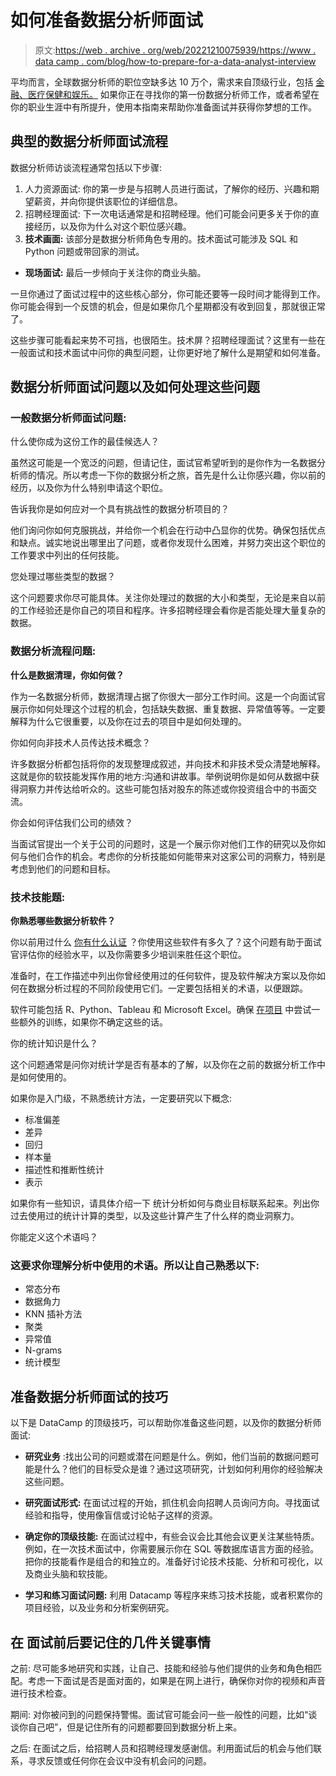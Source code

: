 # 如何准备数据分析师面试

> 原文:[https://web . archive . org/web/20221210075939/https://www . data camp . com/blog/how-to-prepare-for-a-data-analyst-interview](https://web.archive.org/web/20221210075939/https://www.datacamp.com/blog/how-to-prepare-for-a-data-analyst-interview)

平均而言，全球数据分析师的职位空缺多达 10 万个，需求来自顶级行业，包括 [金融、医疗保健和娱乐。](https://web.archive.org/web/20220909231050/https://careerfoundry.com/en/blog/data-analytics/top-industries-hiring-data-professionals/) 如果你正在寻找你的第一份数据分析师工作，或者希望在你的职业生涯中有所提升，使用本指南来帮助你准备面试并获得你梦想的工作。

## **典型的数据分析师面试流程**

数据分析师访谈流程通常包括以下步骤:

1.  人力资源面试: 你的第一步是与招聘人员进行面试，了解你的经历、兴趣和期望薪资，并向你提供该职位的详细信息。
2.  招聘经理面试: 下一次电话通常是和招聘经理。他们可能会问更多关于你的直接经历，以及你为什么对这个职位感兴趣。
3.  **技术画面:** 该部分是数据分析师角色专用的。技术面试可能涉及 SQL 和 Python 问题或带回家的测试。

*   **现场面试:** 最后一步倾向于关注你的商业头脑。

一旦你通过了面试过程中的这些核心部分，你可能还要等一段时间才能得到工作。你可能会得到一个反馈的机会，但是如果你几个星期都没有收到回复，那就很正常了。

这些步骤可能看起来势不可挡，也很陌生。技术屏？招聘经理面试？这里有一些在一般面试和技术面试中问你的典型问题，让你更好地了解什么是期望和如何准备。

## **数据分析师面试问题以及如何处理这些问题**

### **一般数据分析师面试问题:**

什么使你成为这份工作的最佳候选人？

虽然这可能是一个宽泛的问题，但请记住，面试官希望听到的是你作为一名数据分析师的情况。所以考虑一下你的数据分析之旅，首先是什么让你感兴趣，你以前的经历，以及你为什么特别申请这个职位。

告诉我你是如何应对一个具有挑战性的数据分析项目的？

他们询问你如何克服挑战，并给你一个机会在行动中凸显你的优势。确保包括优点和缺点。诚实地说出哪里出了问题，或者你发现什么困难，并努力突出这个职位的工作要求中列出的任何技能。

您处理过哪些类型的数据？

这个问题要求你尽可能具体。关注你处理过的数据的大小和类型，无论是来自以前的工作经验还是你自己的项目和程序。许多招聘经理会看你是否能处理大量复杂的数据。

### **数据分析流程问题:**

**什么是数据清理，你如何做？**

作为一名数据分析师，数据清理占据了你很大一部分工作时间。这是一个向面试官展示你如何处理这个过程的机会，包括缺失数据、重复数据、异常值等等。一定要解释为什么它很重要，以及你在过去的项目中是如何处理的。

你如何向非技术人员传达技术概念？

许多数据分析都包括将你的发现整理成叙述，并向技术和非技术受众清楚地解释。这就是你的软技能发挥作用的地方:沟通和讲故事。举例说明你是如何从数据中获得洞察力并传达给听众的。这些可能包括对股东的陈述或你投资组合中的书面交流。

你会如何评估我们公司的绩效？

当面试官提出一个关于公司的问题时，这是一个展示你对他们工作的研究以及你如何与他们合作的机会。考虑你的分析技能如何能带来对这家公司的洞察力，特别是考虑到他们的问题和目标。

### **技术技能题:**

**你熟悉哪些数据分析软件？**

你以前用过什么 [你有什么认证](https://web.archive.org/web/20220909231050/https://www.datacamp.com/certification) ？你使用这些软件有多久了？这个问题有助于面试官评估你的经验水平，以及你需要多少培训来胜任这个职位。

准备时，在工作描述中列出你曾经使用过的任何软件，提及软件解决方案以及你如何在数据分析过程的不同阶段使用它们。一定要包括相关的术语，以便跟踪。

软件可能包括 R、Python、Tableau 和 Microsoft Excel。确保 [在项目](https://web.archive.org/web/20220909231050/https://app.datacamp.com/learn) 中尝试一些额外的训练，如果你不确定这些的话。

你的统计知识是什么？

这个问题通常是问你对统计学是否有基本的了解，以及你在之前的数据分析工作中是如何使用的。

如果你是入门级，不熟悉统计方法，一定要研究以下概念:

*   标准偏差
*   差异
*   回归
*   样本量
*   描述性和推断性统计
*   表示

如果你有一些知识，请具体介绍一下 统计分析如何与商业目标联系起来。列出你过去使用过的统计计算的类型，以及这些计算产生了什么样的商业洞察力。

你能定义这个术语吗？

### 这要求你理解分析中使用的术语。所以让自己熟悉以下:

*   常态分布
*   数据角力
*   KNN 插补方法
*   聚类
*   异常值
*   N-grams
*   统计模型

## **准备数据分析师面试的技巧**

以下是 DataCamp 的顶级技巧，可以帮助你准备这些问题，以及你的数据分析师面试:

*   **研究业务** :找出公司的问题或潜在问题是什么。例如，他们当前的数据问题可能是什么？他们的目标受众是谁？通过这项研究，计划如何利用你的经验解决这些问题。
*   **研究面试形式:** 在面试过程的开始，抓住机会向招聘人员询问方向。寻找面试经验和指导，使用像盲信或讨论帖子这样的资源。

*   **确定你的顶级技能:** 在面试过程中，有些会议会比其他会议更关注某些特质。例如，在一次技术面试中，你需要展示你在 SQL 等数据库语言方面的经验。把你的技能看作是组合的和独立的。准备好讨论技术技能、分析和可视化，以及商业头脑和软技能。
*   **学习和练习面试问题:** 利用 Datacamp 等程序来练习技术技能，或者积累你的项目经验，以及业务和分析案例研究。

## **在** **面试**前后要记住的几件关键事情

之前: 尽可能多地研究和实践，让自己、技能和经验与他们提供的业务和角色相匹配。考虑一下面试是否是面对面的，如果是在网上进行，确保你对你的视频和声音进行技术检查。

期间: 对你被问到的问题保持警惕。面试官可能会问一些一般性的问题，比如“谈谈你自己吧”，但是记住所有的问题都要回到数据分析上来。

之后: 在面试之后，给招聘人员和招聘经理发感谢信。利用面试后的机会与他们联系，寻求反馈或任何你在会议中没有机会问的问题。